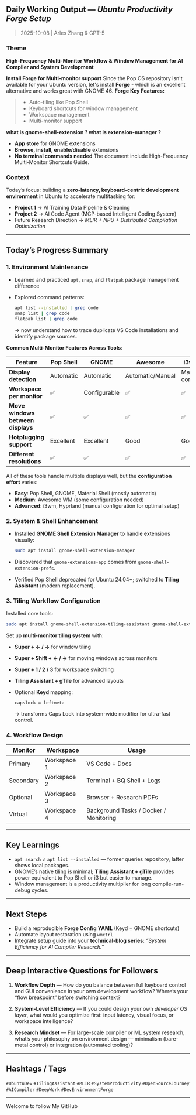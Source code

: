 ## Daily Working Output — *Ubuntu Productivity Forge Setup*

>2025-10-08  | Arles Zhang & GPT-5

### Theme

**High-Frequency Multi-Monitor Workflow & Window Management for AI Compiler and System Development**

**Install Forge for Multi-monitor support** Since the Pop OS repository isn't available for your Ubuntu version, let's install **Forge** - which is an excellent alternative and works great with GNOME 46. **Forge Key Features:**
> - Auto-tiling like Pop Shell
> - Keyboard shortcuts for window management
> - Workspace management
> - Multi-monitor support  

**what is gnome-shell-extension ? what is extension-manager ?**
- **App store** for GNOME extensions
- **Browse, install, enable/disable** extensions
- **No terminal commands needed**
The document include High-Frequency Multi-Monitor Shortcuts Guide.

### Context

Today’s focus: building a **zero-latency, keyboard-centric development environment** in Ubuntu to accelerate multitasking for:

* **Project 1** → AI Training Data Pipeline & Cleaning
* **Project 2** → AI Code Agent (MCP-based Intelligent Coding System)
* Future Research Direction → *MLIR + NPU + Distributed Compilation Optimization*

---

## Today’s Progress Summary

### 1. Environment Maintenance

* Learned and practiced `apt`, `snap`, and `flatpak` package management difference
* Explored command patterns:

  ```bash
  apt list --installed | grep code
  snap list | grep code
  flatpak list | grep code
  ```

  → now understand how to trace duplicate VS Code installations and identify package sources.

**Common Multi-Monitor Features Across Tools**:

| Feature                           | Pop Shell | GNOME        | Awesome          | i3wm          |
| --------------------------------- | --------- | ------------ | ---------------- | ------------- |
| **Display detection**             | Automatic | Automatic    | Automatic/Manual | Manual config |
| **Workspace per monitor**         | ✅         | Configurable | ✅                | ✅             |
| **Move windows between displays** | ✅         | ✅            | ✅                | ✅             |
| **Hotplugging support**           | Excellent | Excellent    | Good             | Good          |
| **Different resolutions**         | ✅         | ✅            | ✅                | ✅             |
All of these tools handle multiple displays well, but the **configuration effort** varies:
- **Easy**: Pop Shell, GNOME, Material Shell (mostly automatic)
- **Medium**: Awesome WM (some configuration needed)
- **Advanced**: i3wm, Hyprland (manual configuration for optimal setup)


### 2. System & Shell Enhancement

* Installed **GNOME Shell Extension Manager** to handle extensions visually:

  ```bash
  sudo apt install gnome-shell-extension-manager
  ```
* Discovered that `gnome-extensions-app` comes from `gnome-shell-extension-prefs`.
* Verified Pop Shell deprecated for Ubuntu 24.04+; switched to **Tiling Assistant** (modern replacement).

### 3. Tiling Workflow Configuration

Installed core tools:

```bash
sudo apt install gnome-shell-extension-tiling-assistant gnome-shell-extension-gtile
```

Set up **multi-monitor tiling system** with:

* **Super + ← / →** for window tiling
* **Super + Shift + ← / →** for moving windows across monitors
* **Super + 1 / 2 / 3** for workspace switching
* **Tiling Assistant + gTile** for advanced layouts
* Optional **Keyd** mapping:

  ```
  capslock = leftmeta
  ```

  → transforms Caps Lock into system-wide modifier for ultra-fast control.

### 4. Workflow Design

| Monitor      | Workspace   | Usage                                  |
| ------------ | ----------- | -------------------------------------- |
| Primary  | Workspace 1 | VS Code + Docs                         |
| Secondary | Workspace 2 | Terminal + BQ Shell + Logs             |
| Optional  | Workspace 3 | Browser + Research PDFs                |
| Virtual   | Workspace 4 | Background Tasks / Docker / Monitoring |

---

## Key Learnings

* `apt search` ≠ `apt list --installed` — former queries repository, latter shows local packages.
* GNOME’s native tiling is minimal; **Tiling Assistant + gTile** provides power equivalent to Pop Shell or i3 but easier to manage.
* Window management is a productivity multiplier for long compile-run-debug cycles.

---

## Next Steps

* Build a reproducible **Forge Config YAML** (Keyd + GNOME shortcuts)
* Automate layout restoration using `wmctrl`
* Integrate setup guide into your **technical-blog series**: *“System Efficiency for AI Compiler Research.”*

---

## Deep Interactive Questions for Followers

1. **Workflow Depth** —
   How do you balance between full keyboard control and GUI convenience in your own development workflow?
   Where’s your “flow breakpoint” before switching context?

2. **System-Level Efficiency** —
   If you could design your own *developer OS layer*, what would you optimize first: input latency, visual focus, or workspace intelligence?

3. **Research Mindset** —
   For large-scale compiler or ML system research, what’s your philosophy on environment design — minimalism (bare-metal control) or integration (automated tooling)?

---

## Hashtags / Tags

`#UbuntuDev` `#TilingAssistant` `#MLIR` `#SystemProductivity` `#OpenSourceJourney` `#AICompiler` `#DeepWork` `#DevEnvironmentForge`

---

Welcome to follow My GitHub
